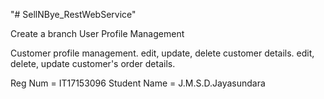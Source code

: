 "# SellNBye_RestWebService"

Create a branch
User Profile Management

Customer profile management.
edit, update, delete customer details.
edit, delete, update customer's order details.

Reg Num = IT17153096
Student Name = J.M.S.D.Jayasundara
